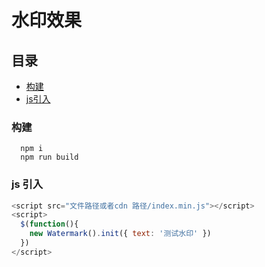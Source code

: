 # 水印效果

## 目录

* [构建](#构建)
* [js引入](#js引入)

### 构建

```shell
  npm i 
  npm run build
```


### js 引入
```js
<script src="文件路径或者cdn 路径/index.min.js"></script>
<script>
  $(function(){
    new Watermark().init({ text: '测试水印' })
  })
</script>
```
